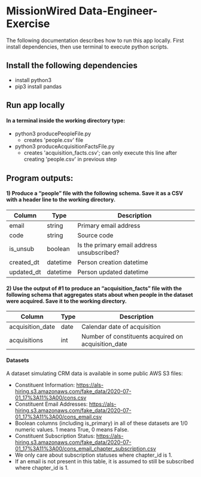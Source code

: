 # MissionWired Data-Engineer-Exercise

The following documentation describes how to run this app locally. First install dependencies, then use terminal to execute python scripts.


## Install the following dependencies
* install python3 
* pip3 install pandas

## Run app locally
#### In a terminal inside the working directory type:
* python3 producePeopleFile.py
  * creates 'people.csv' file
* python3 produceAcquisitionFactsFile.py
  * creates 'acquisition_facts.csv'; can only execute this line after creating 'people.csv' in previous step


## Program outputs:

#### 1) Produce a “people” file with the following schema. Save it as a CSV with a header line to the working directory.


| Column | Type | Description |
| -------| -----| ------ |
| email | string| Primary email address |
| code | string| Source code |
| is_unsub | boolean| Is the primary email address unsubscribed? |
| created_dt | datetime | Person creation datetime |
| updated_dt | datetime | Person updated datetime |

#### 2) Use the output of #1 to produce an “acquisition_facts” file with the following schema that aggregates stats about when people in the dataset were acquired. Save it to the working directory.


| Column | Type | Description |
| -------| -----| ------ |
| acquisition_date | date| Calendar date of acquisition |
| acquisitions | int| Number of constituents acquired on acquisition_date |


#### Datasets

A dataset simulating CRM data is available in some public AWS S3 files:
* Constituent Information: https://als-hiring.s3.amazonaws.com/fake_data/2020-07-01_17%3A11%3A00/cons.csv
* Constituent Email Addresses: https://als-hiring.s3.amazonaws.com/fake_data/2020-07-01_17%3A11%3A00/cons_email.csv
 * Boolean columns (including is_primary) in all of these datasets are 1/0 numeric values. 1 means True, 0 means False.
* Constituent Subscription Status: https://als-hiring.s3.amazonaws.com/fake_data/2020-07-01_17%3A11%3A00/cons_email_chapter_subscription.csv
 * We only care about subscription statuses where chapter_id is 1.
 * If an email is not present in this table, it is assumed to still be subscribed where chapter_id is 1.






















